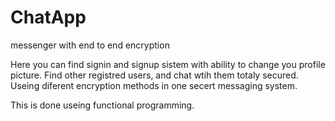 # ChatApp
messenger with end to end encryption

Here you can find signin and signup sistem with ability to change you profile picture.
Find other registred users, and chat wtih them totaly secured.
Useing diferent encryption methods in one secert messaging system.

This is done useing functional programming.
